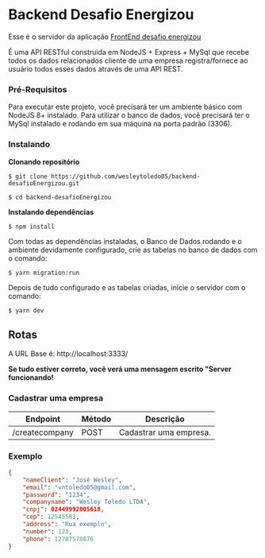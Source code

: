 # Backend Desafio Energizou

Esse é o servidor da aplicação [FrontEnd desafio energizou](https://github.com/wesleytoledo05/frontend-desafioEnergizou)

É uma API RESTful construída em NodeJS + Express + MySql que recebe todos os dados relacionados cliente de uma empresa registra/fornece ao usuário todos esses dados através de uma API REST.

### Pré-Requisitos

Para executar este projeto, você precisará ter um ambiente básico com NodeJS 8+ instalado. Para utilizar o banco de dados, você precisará ter o MySql instalado e rodando em sua máquina na porta padrão (3306).

### Instalando 

**Clonando repositório**

```
$ git clone https://github.com/wesleytoledo05/backend-desafioEnergizou.git

$ cd backend-desafioEnergizou
```

**Instalando dependências**

```
$ npm install
```

Com todas as dependências instaladas, o Banco de Dados rodando e o ambiente devidamente configurado, crie as tabelas no banco de dados com o comando:

```
$ yarn migration:run
```
Depois de tudo configurado e as tabelas criadas, inicie o servidor com o comando:

```
$ yarn dev
```

## Rotas

A URL Base é: http://localhost:3333/

**Se tudo estiver correto, você verá uma mensagem escrito "Server funcionando!**

### Cadastrar uma empresa

| Endpoint | Método| Descrição |
|----------|--------|------------|
| /createcompany | POST  | Cadastrar uma empresa.|

### Exemplo

```json
{
	"nameClient": "José Wesley",
	"email": "vntoledo05@gmail.com",
	"password": "1234",
	"companyname": "Wesley Toledo LTDA",
	"cnpj": 02449992005618,
	"cep": 12545583,
	"address": "Rua exemplo",
	"number": 123,
	"phone": 12787578876
}
```



